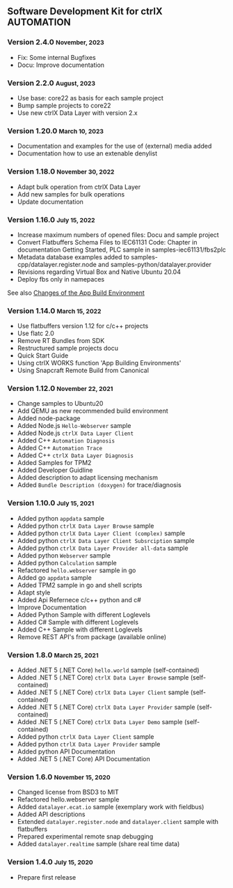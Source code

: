 ## Software Development Kit for ctrlX AUTOMATION

### Version 2.4.0 <small> November, 2023</small>

* Fix: Some internal Bugfixes
* Docu: Improve documentation

### Version 2.2.0 <small> August, 2023</small>

* Use base: core22 as basis for each sample project
* Bump sample projects to core22
* Use new ctrlX Data Layer with version 2.x

### Version 1.20.0 <small> March 10, 2023</small>

* Documentation and examples for the use of (external) media added
* Documentation how to use an extenable denylist

### Version 1.18.0 <small> November 30, 2022</small>

* Adapt bulk operation from ctrlX Data Layer
* Add new samples for bulk operations
* Update documentation

### Version 1.16.0 <small> July 15, 2022</small>

* Increase maximum numbers of opened files: Docu and sample project
* Convert Flatbuffers Schema Files to IEC61131 Code: Chapter in documentation Getting Started, PLC sample in samples-iec61131/fbs2plc
* Metadata database examples added to samples-cpp/datalayer.register.node and samples-python/datalayer.provider
* Revisions regarding Virtual Box and Native Ubuntu 20.04
* Deploy fbs only in namepaces

See also [Changes of the App Build Environment ](app_builder_env_changes.md)

### Version 1.14.0 <small> March 15, 2022</small>

* Use flatbuffers version 1.12 for c/c++ projects
* Use flatc 2.0
* Remove RT Bundles from SDK
* Restructured sample projects docu
* Quick Start Guide
* Using ctrlX WORKS function 'App Building Environments'
* Using Snapcraft Remote Build from Canonical

### Version 1.12.0 <small> November 22, 2021</small>

* Change samples to Ubuntu20
* Add QEMU as new recommended build environment
* Added node-package
* Added Node.js `Hello-Webserver` sample
* Added Node.js `ctrlX Data Layer Client`
* Added C++ `Automation Diagnosis`
* Added C++ `Automation Trace`
* Added C++ `ctrlX Data Layer Diagnosis`
* Added Samples for TPM2
* Added Developer Guidline
* Added description to adapt licensing mechanism
* Added `Bundle Description (doxygen)` for trace/diagnosis

### Version 1.10.0 <small> July 15, 2021</small>

* Added python `appdata` sample 
* Added python `ctrlX Data Layer Browse` sample 
* Added python `ctrlX Data Layer Client (complex)` sample 
* Added python `ctrlX Data Layer Client Subsrciption` sample 
* Added python `ctrlX Data Layer Provider all-data` sample 
* Added python `Webserver` sample 
* Added python `Calculation` sample 
* Refactored `hello.webserver` sample in go
* Added go `appdata` sample
* Added TPM2 sample in go and shell scripts 
* Adapt style
* Added Api Refernece c/c++ python and c#
* Improve Documentation
* Added Python Sample with different Loglevels
* Added C# Sample with different Loglevels
* Added C++ Sample with different Loglevels
* Remove REST API's from package (available online)

### Version 1.8.0 <small> March 25, 2021</small>

* Added .NET 5 (.NET Core) `hello.world` sample (self-contained)
* Added .NET 5 (.NET Core) `ctrlX Data Layer Browse` sample (self-contained)
* Added .NET 5 (.NET Core) `ctrlX Data Layer Client` sample (self-contained)
* Added .NET 5 (.NET Core) `ctrlX Data Layer Provider` sample (self-contained)
* Added .NET 5 (.NET Core) `ctrlX Data Layer Demo` sample (self-contained)
* Added python `ctrlX Data Layer Client` sample 
* Added python `ctrlX Data Layer Provider` sample 
* Added python API Documentation
* Added .NET 5 (.NET Core) API Documentation

### Version 1.6.0 <small> November 15, 2020</small>

* Changed license from BSD3 to MIT
* Refactored hello.webserver sample
* Added `datalayer.ecat.io` sample (exemplary work with fieldbus)
* Added API descriptions
* Extended `datalayer.register.node` and `datalayer.client` sample with flatbuffers
* Prepared experimental remote snap debugging
* Added `datalayer.realtime` sample (share real time data)

### Version 1.4.0 <small> July 15, 2020</small>

* Prepare first release
